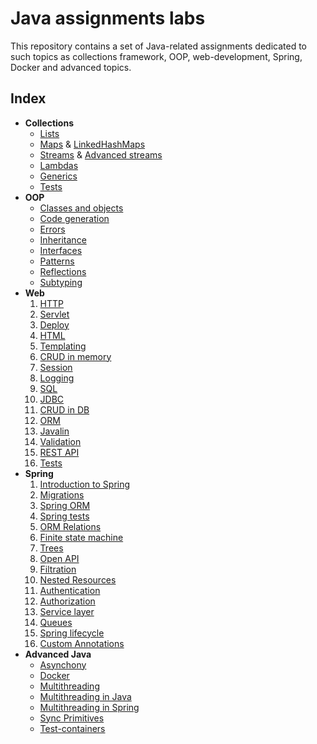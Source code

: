 # Java assignments labs

This repository contains a set of Java-related assignments dedicated to such topics as collections framework, OOP, web-development, Spring, Docker and advanced topics.

## Index
* **Collections**
    * [Lists](https://github.com/Linkshegelianer/java-labs/tree/main/java-collections-ru/lists)
    * [Maps](https://github.com/Linkshegelianer/java-labs/tree/main/java-collections-ru/maps) & [LinkedHashMaps](https://github.com/Linkshegelianer/java-labs/tree/main/java-collections-ru/other-collections)
    * [Streams](https://github.com/Linkshegelianer/java-labs/tree/main/java-collections-ru/streams) & [Advanced streams](https://github.com/Linkshegelianer/java-labs/tree/main/java-collections-ru/advanced-streams)
    * [Lambdas](https://github.com/Linkshegelianer/java-labs/tree/main/java-collections-ru/lambdas)
    * [Generics](https://github.com/Linkshegelianer/java-labs/tree/main/java-collections-ru/generics)
    * [Tests](https://github.com/Linkshegelianer/java-labs/tree/main/java-collections-ru/tests)
* **OOP**
    * [Classes and objects](https://github.com/Linkshegelianer/java-labs/tree/main/java-oop-ru/classes-and-objects)
    * [Code generation](https://github.com/Linkshegelianer/java-labs/tree/main/java-oop-ru/code-generation)
    * [Errors](https://github.com/Linkshegelianer/java-labs/tree/main/java-oop-ru/errors)
    * [Inheritance](https://github.com/Linkshegelianer/java-labs/tree/main/java-oop-ru/inheritance)
    * [Interfaces](https://github.com/Linkshegelianer/java-labs/tree/main/java-oop-ru/interfaces)
    * [Patterns](https://github.com/Linkshegelianer/java-labs/tree/main/java-oop-ru/patterns)
    * [Reflections](https://github.com/Linkshegelianer/java-labs/tree/main/java-oop-ru/reflections)
    * [Subtyping](https://github.com/Linkshegelianer/java-labs/tree/main/java-oop-ru/subtyping)
* **Web**
    1. [HTTP](https://github.com/Linkshegelianer/java-labs/tree/main/java-web-ru/http)
    2. [Servlet](https://github.com/Linkshegelianer/java-labs/tree/main/java-web-ru/servlet)
    3. [Deploy](https://github.com/Linkshegelianer/java-labs/tree/main/java-web-ru/deploy)
    4. [HTML](https://github.com/Linkshegelianer/java-labs/tree/main/java-web-ru/html)
    5. [Templating](https://github.com/Linkshegelianer/java-labs/tree/main/java-web-ru/templating)
    6. [CRUD in memory](https://github.com/Linkshegelianer/java-labs/tree/main/java-web-ru/crud-in-memory)
    7. [Session](https://github.com/Linkshegelianer/java-labs/tree/main/java-web-ru/session)
    8. [Logging](https://github.com/Linkshegelianer/java-labs/tree/main/java-web-ru/logging)
    9. [SQL](https://github.com/Linkshegelianer/java-labs/tree/main/java-web-ru/sql)
    10. [JDBC](https://github.com/Linkshegelianer/java-labs/tree/main/java-web-ru/jdbc)
    11. [CRUD in DB](https://github.com/Linkshegelianer/java-labs/tree/main/java-web-ru/crud-in-db)
    12. [ORM](https://github.com/Linkshegelianer/java-labs/tree/main/java-web-ru/orm)
    13. [Javalin](https://github.com/Linkshegelianer/java-labs/tree/main/java-web-ru/javalin)
    14. [Validation](https://github.com/Linkshegelianer/java-labs/tree/main/java-web-ru/validation)
    15. [REST API](https://github.com/Linkshegelianer/java-labs/tree/main/java-web-ru/rest-api)
    16. [Tests](https://github.com/Linkshegelianer/java-labs/tree/main/java-web-ru/tests)
* **Spring**
    1. [Introduction to Spring](https://github.com/Linkshegelianer/java-labs/tree/main/java-spring-ru/intro-to-spring)
    2. [Migrations](https://github.com/Linkshegelianer/java-labs/tree/main/java-spring-ru/migrations)
    3. [Spring ORM](https://github.com/Linkshegelianer/java-labs/tree/main/java-spring-ru/spring-orm)
    4. [Spring tests](https://github.com/Linkshegelianer/java-labs/tree/main/java-spring-ru/spring-tests)
    5. [ORM Relations](https://github.com/Linkshegelianer/java-labs/tree/main/java-spring-ru/relations)
    6. [Finite state machine](https://github.com/Linkshegelianer/java-labs/tree/main/java-spring-ru/finite-state-machine)
    7. [Trees](https://github.com/Linkshegelianer/java-labs/tree/main/java-spring-ru/trees)
    8. [Open API](https://github.com/Linkshegelianer/java-labs/tree/main/java-spring-ru/open-api)
    9. [Filtration](https://github.com/Linkshegelianer/java-labs/tree/main/java-spring-ru/filtration)
    10. [Nested Resources](https://github.com/Linkshegelianer/java-labs/tree/main/java-spring-ru/nested-resources)
    11. [Authentication](https://github.com/Linkshegelianer/java-labs/tree/main/java-spring-ru/authentication)
    12. [Authorization](https://github.com/Linkshegelianer/java-labs/tree/main/java-spring-ru/authorization)
    13. [Service layer](https://github.com/Linkshegelianer/java-labs/tree/main/java-spring-ru/service-layer)
    14. [Queues](https://github.com/Linkshegelianer/java-labs/tree/main/java-spring-ru/queues)
    15. [Spring lifecycle](https://github.com/Linkshegelianer/java-labs/tree/main/java-spring-ru/spring-lifecycle)
    16. [Custom Annotations](https://github.com/Linkshegelianer/java-labs/tree/main/java-spring-ru/custom-annotations)
* **Advanced Java**
    * [Asynchony](https://github.com/Linkshegelianer/java-labs/tree/main/java-advanced-ru/asynchrony)
    * [Docker](https://github.com/Linkshegelianer/java-labs/tree/main/java-advanced-ru/docker)
    * [Multithreading](https://github.com/Linkshegelianer/java-labs/tree/main/java-advanced-ru/multithreading)
    * [Multithreading in Java](https://github.com/Linkshegelianer/java-labs/tree/main/java-advanced-ru/multithreading-java)
    * [Multithreading in Spring](https://github.com/Linkshegelianer/java-labs/tree/main/java-advanced-ru/multithreading-spring)
    * [Sync Primitives](https://github.com/Linkshegelianer/java-labs/tree/main/java-advanced-ru/sync-primitives)
    * [Test-containers](https://github.com/Linkshegelianer/java-labs/tree/main/java-advanced-ru/test-containers)

